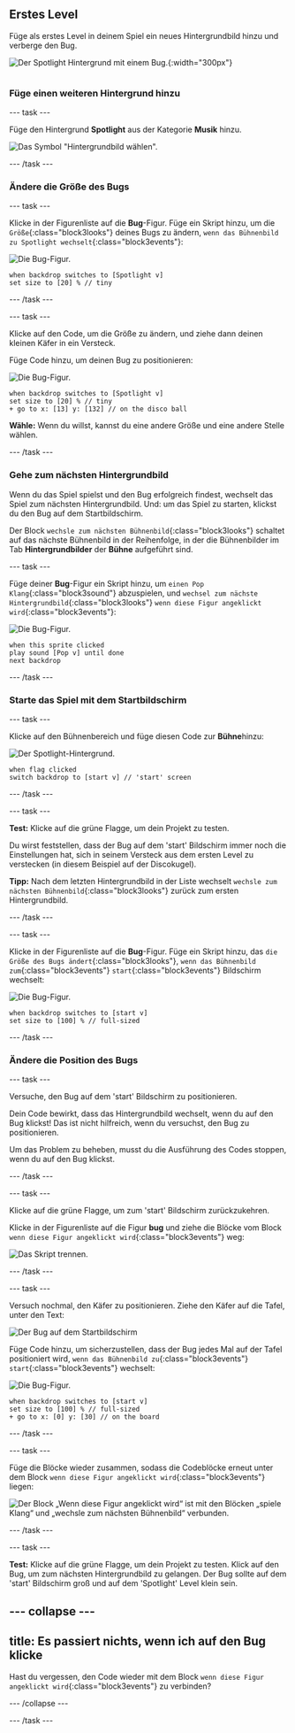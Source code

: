 ## Erstes Level

<div style="display: flex; flex-wrap: wrap">
<div style="flex-basis: 200px; flex-grow: 1; margin-right: 15px;">
Füge als erstes Level in deinem Spiel ein neues Hintergrundbild hinzu und verberge den Bug.
</div>
<div>

![Der Spotlight Hintergrund mit einem Bug.](images/first-level.png){:width="300px"}

</div>
</div>

### Füge einen weiteren Hintergrund hinzu

--- task ---

Füge den Hintergrund **Spotlight** aus der Kategorie **Musik** hinzu.

![Das Symbol "Hintergrundbild wählen".](images/backdrop-button.png)

--- /task ---

### Ändere die Größe des Bugs

--- task ---

Klicke in der Figurenliste auf die **Bug**-Figur. Füge ein Skript hinzu, um die `Größe`{:class="block3looks"} deines Bugs zu ändern, `wenn das Bühnenbild zu Spotlight wechselt`{:class="block3events"}:

![Die Bug-Figur.](images/bug-sprite.png)

```blocks3
when backdrop switches to [Spotlight v]
set size to [20] % // tiny
```

--- /task ---

--- task ---

Klicke auf den Code, um die Größe zu ändern, und ziehe dann deinen kleinen Käfer in ein Versteck.

Füge Code hinzu, um deinen Bug zu positionieren:

![Die Bug-Figur.](images/bug-sprite.png)

```blocks3
when backdrop switches to [Spotlight v]
set size to [20] % // tiny
+ go to x: [13] y: [132] // on the disco ball
```

**Wähle:** Wenn du willst, kannst du eine andere Größe und eine andere Stelle wählen.

--- /task ---

### Gehe zum nächsten Hintergrundbild

Wenn du das Spiel spielst und den Bug erfolgreich findest, wechselt das Spiel zum nächsten Hintergrundbild. Und: um das Spiel zu starten, klickst du den Bug auf dem Startbildschirm.

Der Block `wechsle zum nächsten Bühnenbild`{:class="block3looks"} schaltet auf das nächste Bühnenbild in der Reihenfolge, in der die Bühnenbilder im Tab **Hintergrundbilder** der **Bühne** aufgeführt sind.

--- task ---

Füge deiner **Bug**-Figur ein Skript hinzu, um `einen Pop Klang`{:class="block3sound"} abzuspielen, und `wechsel zum nächste Hintergrundbild`{:class="block3looks"} `wenn diese Figur angeklickt wird`{:class="block3events"}:

![Die Bug-Figur.](images/bug-sprite.png)

```blocks3
when this sprite clicked
play sound [Pop v] until done
next backdrop
```

--- /task ---

### Starte das Spiel mit dem Startbildschirm

--- task ---

Klicke auf den Bühnenbereich und füge diesen Code zur **Bühne**hinzu:

![Der Spotlight-Hintergrund.](images/stage-image.png)

```blocks3
when flag clicked
switch backdrop to [start v] // 'start' screen
```

--- /task ---

--- task ---

**Test:** Klicke auf die grüne Flagge, um dein Projekt zu testen.

Du wirst feststellen, dass der Bug auf dem 'start' Bildschirm immer noch die Einstellungen hat, sich in seinem Versteck aus dem ersten Level zu verstecken (in diesem Beispiel auf der Discokugel).

**Tipp:** Nach dem letzten Hintergrundbild in der Liste wechselt `wechsle zum nächsten Bühnenbild`{:class="block3looks"} zurück zum ersten Hintergrundbild.

--- /task ---

--- task ---

Klicke in der Figurenliste auf die **Bug**-Figur. Füge ein Skript hinzu, das `die Größe des Bugs ändert`{:class="block3looks"}, `wenn das Bühnenbild zum`{:class="block3events"} `start`{:class="block3events"} Bildschirm wechselt:

![Die Bug-Figur.](images/bug-sprite.png)

```blocks3
when backdrop switches to [start v]
set size to [100] % // full-sized
```

--- /task ---

### Ändere die Position des Bugs

--- task ---

Versuche, den Bug auf dem 'start' Bildschirm zu positionieren.

Dein Code bewirkt, dass das Hintergrundbild wechselt, wenn du auf den Bug klickst! Das ist nicht hilfreich, wenn du versuchst, den Bug zu positionieren.

Um das Problem zu beheben, musst du die Ausführung des Codes stoppen, wenn du auf den Bug klickst.

--- /task ---

--- task ---

Klicke auf die grüne Flagge, um zum 'start' Bildschirm zurückzukehren.

Klicke in der Figurenliste auf die Figur **bug** und ziehe die Blöcke vom Block `wenn diese Figur angeklickt wird`{:class="block3events"} weg:

![Das Skript trennen.](images/breaking-script.png)

--- /task ---

--- task ---

Versuch nochmal, den Käfer zu positionieren. Ziehe den Käfer auf die Tafel, unter den Text:

![Der Bug auf dem Startbildschirm](images/bug-chalkboard.png)

Füge Code hinzu, um sicherzustellen, dass der Bug jedes Mal auf der Tafel positioniert wird, `wenn das Bühnenbild zu`{:class="block3events"} `start`{:class="block3events"} wechselt:

![Die Bug-Figur.](images/bug-sprite.png)

```blocks3
when backdrop switches to [start v]
set size to [100] % // full-sized
+ go to x: [0] y: [30] // on the board
```

--- /task ---

--- task ---

Füge die Blöcke wieder zusammen, sodass die Codeblöcke erneut unter dem Block `wenn diese Figur angeklickt wird`{:class="block3events"} liegen:

![Der Block „Wenn diese Figur angeklickt wird“ ist mit den Blöcken „spiele Klang“ und „wechsle zum nächsten Bühnenbild“ verbunden.](images/fixed-script.png)

--- /task ---

--- task ---

**Test:** Klicke auf die grüne Flagge, um dein Projekt zu testen. Klick auf den Bug, um zum nächsten Hintergrundbild zu gelangen. Der Bug sollte auf dem 'start' Bildschirm groß und auf dem 'Spotlight' Level klein sein.

--- collapse ---
---
title: Es passiert nichts, wenn ich auf den Bug klicke
---

Hast du vergessen, den Code wieder mit dem Block `wenn diese Figur angeklickt wird`{:class="block3events"} zu verbinden?

--- /collapse ---

--- /task ---